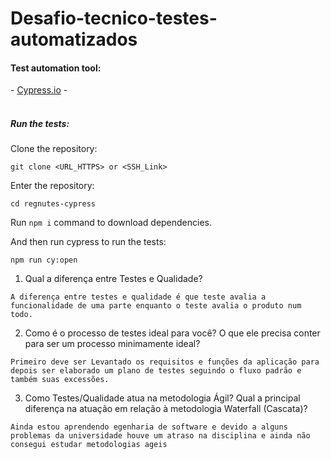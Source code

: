 # Desafio-tecnico-testes-automatizados

<div>
    <h4>Test automation tool:</h4>
    - <a href="https://www.cypress.io/">Cypress.io</a>
    - 
</div>
<br>
<div>
    <h5>Run the tests:</h5>
</div>

<div>
Clone the repository:

```
git clone <URL_HTTPS> or <SSH_Link>
```

Enter the repository:

```
cd regnutes-cypress
```


Run `npm i` command to download dependencies.


And then run cypress to run the tests:

```
npm run cy:open
```

</div>

1) Qual a diferença entre Testes e Qualidade?

```
A diferença entre testes e qualidade é que teste avalia a funcionalidade de uma parte enquanto o teste avalia o produto num todo.
```

2) Como é o processo de testes ideal para você? O que ele precisa conter para ser um processo minimamente ideal? 

```
Primeiro deve ser Levantado os requisitos e funções da aplicação para depois ser elaborado um plano de testes seguindo o fluxo padrão e também suas excessões.
```
  
3) Como Testes/Qualidade atua na metodologia Ágil? Qual a principal diferença na
atuação em relação à metodologia Waterfall (Cascata)?

```
Ainda estou aprendendo egenharia de software e devido a alguns problemas da universidade houve um atraso na disciplina e ainda não consegui estudar metodologias ageis
```
</div>
